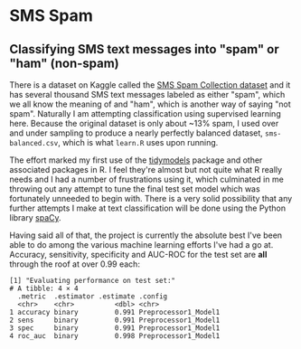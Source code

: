 # SMS Spam
## Classifying SMS text messages into "spam" or "ham" (non-spam)

There is a dataset on Kaggle called the [SMS Spam Collection
dataset](https://www.kaggle.com/uciml/sms-spam-collection-dataset) and it has
several thousand SMS text messages labeled as either "spam", which we all know
the meaning of and "ham", which is another way of saying "not spam". Naturally
I am attempting classification using supervised learning here. Because the
original dataset is only about ~13% spam, I used over and under sampling to
produce a nearly perfectly balanced dataset, `sms-balanced.csv`, which is what
`learn.R` uses upon running.

The effort marked my first use of the [tidymodels](https://www.tidymodels.org)
package and other associated packages in R. I feel they're almost but not
quite what R really needs and I had a number of frustrations using it, which
culminated in me throwing out any attempt to tune the final test set model
which was fortunately unneeded to begin with. There is a very solid
possibility that any further attempts I make at text classification will be
done using the Python library [spaCy](https://spacy.io).

Having said all of that, the project is currently the absolute best I've been
able to do among the various machine learning efforts I've had a go at.
Accuracy, sensitivity, specificity and AUC-ROC for the test set are **all**
through the roof at over 0.99 each:

```
[1] "Evaluating performance on test set:"
# A tibble: 4 × 4
  .metric  .estimator .estimate .config
  <chr>    <chr>          <dbl> <chr>
1 accuracy binary         0.991 Preprocessor1_Model1
2 sens     binary         0.991 Preprocessor1_Model1
3 spec     binary         0.991 Preprocessor1_Model1
4 roc_auc  binary         0.998 Preprocessor1_Model1
```
